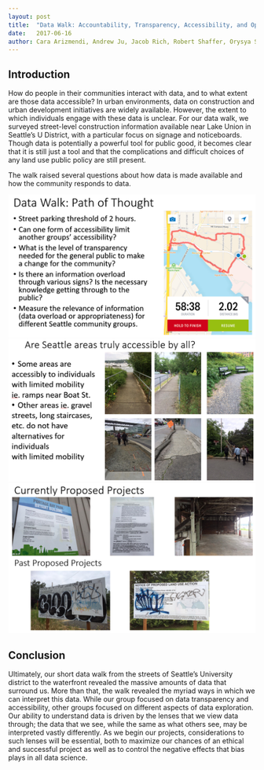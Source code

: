 ```yaml
---
layout: post
title:  "Data Walk: Accountability, Transparency, Accessibility, and Openness"
date:   2017-06-16
author: Cara Arizmendi, Andrew Ju, Jacob Rich, Robert Shaffer, Orysya Stus
---
```

 
## Introduction
How do people in their communities interact with data, and to what extent are those data accessible? In urban environments, data on construction and urban development initiatives are widely available. However, the extent to which individuals engage with these data is unclear. For our data walk, we surveyed street-level construction information available near Lake Union in Seattle’s U District, with a particular focus on signage and noticeboards. Though data is potentially a powerful tool for public good, it becomes clear that it is still just a tool and that the complications and difficult choices of any land use public policy are still present. 
 
The walk raised several questions about how data is made available and how the community responds to data.

<img src="/assets/images/1_ppt1.PNG" style="width: 750px;"/>
<img src="/assets/images/1_ppt2.PNG" style="width: 750px;"/>
<img src="/assets/images/1_ppt3.PNG" style="width: 750px;"/>
 
## Conclusion
Ultimately, our short data walk from the streets of Seattle’s University district to the waterfront revealed the massive amounts of data that surround us. More than that, the walk revealed the myriad ways in which we can interpret this data. While our group focused on data transparency and accessibility, other groups focused on different aspects of data exploration. Our ability to understand data is driven by the lenses that we view data through; the data that we see, while the same as what others see, may be interpreted vastly differently. As we begin our projects, considerations to such lenses will be essential, both to maximize our chances of an ethical and successful project as well as to control the negative effects that bias plays in all data science. 

